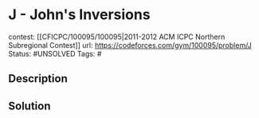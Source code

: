 # J - John's Inversions

contest: [[CFICPC/100095/100095|2011-2012 ACM ICPC Northern Subregional Contest]]
url: https://codeforces.com/gym/100095/problem/J
Status: #UNSOLVED
Tags: #

## Description

## Solution

